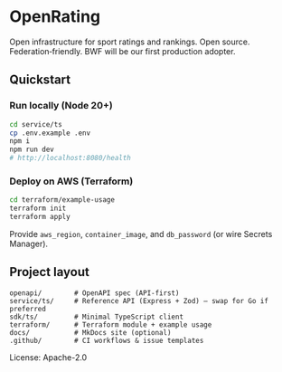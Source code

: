 # OpenRating
Open infrastructure for sport ratings and rankings. Open source. Federation‑friendly. BWF will be our first production adopter.

## Quickstart
### Run locally (Node 20+)
```bash
cd service/ts
cp .env.example .env
npm i
npm run dev
# http://localhost:8080/health
```

### Deploy on AWS (Terraform)
```bash
cd terraform/example-usage
terraform init
terraform apply
```
Provide `aws_region`, `container_image`, and `db_password` (or wire Secrets Manager).

## Project layout
```
openapi/        # OpenAPI spec (API-first)
service/ts/     # Reference API (Express + Zod) — swap for Go if preferred
sdk/ts/         # Minimal TypeScript client
terraform/      # Terraform module + example usage
docs/           # MkDocs site (optional)
.github/        # CI workflows & issue templates
```
License: Apache-2.0
